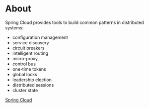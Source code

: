 # About

Spring Cloud provides tools to build common patterns in 
distributed systems:
 
- configuration management
- service discovery
- circuit breakers
- intelligent routing
- micro-proxy, 
- control bus
- one-time tokens
- global locks
- leadership election
- distributed sessions
- cluster state

[Spring Cloud](http://projects.spring.io/spring-cloud/spring-cloud.html)


